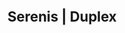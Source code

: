 ---
layout: blog.single
categories: serenis

unit_name: Duplex

fb:
  image: stock-pen-650x350.jpg         #650x350

images:
  home:
    popup: stock-pen-650x350.jpg       #650x350
    thumbnail: stock-pen-390x280.jpg   #390x280
  card:
    preview: stock-pen-350x200.jpg     #350x200
  post:
    banner: stock-pen-760x400.jpg      #760x400

title: Serenis | Duplex

description: Most banks would approve your loan but you will not get the maximum loanable amount. For most, you'll only be granted 70% of the total contract price of the unit. Here's how you will be granted the maximum loanable amount.

---